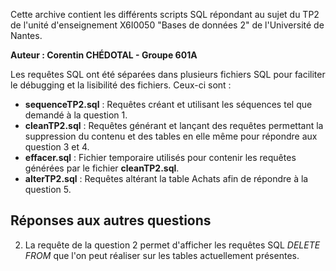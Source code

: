 Cette archive contient les différents scripts SQL répondant au sujet du TP2 de l'unité d'enseignement X6I0050 "Bases de données 2" de l'Université de Nantes.

**Auteur : Corentin CHÉDOTAL - Groupe 601A**

Les requêtes SQL ont été séparées dans plusieurs fichiers SQL pour faciliter le débugging et la lisibilité des fichiers. Ceux-ci sont :
- **sequenceTP2.sql** : Requêtes créant et utilisant les séquences tel que demandé à la question 1.
- **cleanTP2.sql** : Requêtes générant et lançant des requêtes permettant la suppression du contenu et des tables en elle même pour répondre aux question 3 et 4.
- **effacer.sql** : Fichier temporaire utilisés pour contenir les requêtes générées par le fichier **cleanTP2.sql**.
- **alterTP2.sql** : Requêtes altérant la table Achats afin de répondre à la question 5.


## Réponses aux autres questions

2. La requête de la question 2 permet d'afficher les requêtes SQL *DELETE FROM* que l'on peut réaliser sur les tables actuellement présentes.

